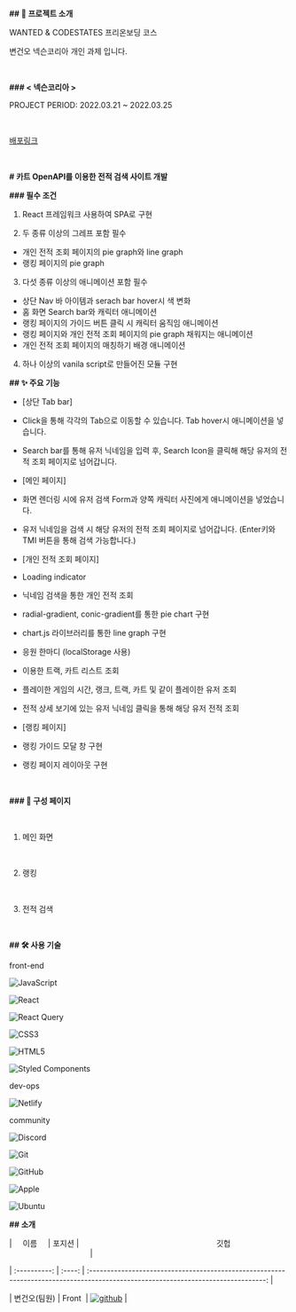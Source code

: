 # 

**## 📑 프로젝트 소개**

WANTED & CODESTATES 프리온보딩 코스

변건오 넥슨코리아 개인 과제 입니다.

<br>

**### < 넥슨코리아 >**

PROJECT PERIOD: 2022.03.21 ~ 2022.03.25

<br>

[배포링크](wanted-codestates-project-9-guno517.netlify.app)

<br>

**# 카트 OpenAPI를 이용한 전적 검색 사이트 개발**

**### 필수 조건**

1. React 프레임워크 사용하여 SPA로 구현

2. 두 종류 이상의 그레프 포함 필수

- 개인 전적 조회 페이지의 pie graph와 line graph
- 랭킹 페이지의 pie graph

3. 다섯 종류 이상의 애니메이션 포함 필수

- 상단 Nav 바 아이템과 serach bar hover시 색 변화
- 홈 화면 Search bar와 캐릭터 애니메이션
- 랭킹 페이지의 가이드 버튼 클릭 시 캐릭터 움직임 애니메이션
- 랭킹 페이지와 개인 전적 조회 페이지의 pie graph 채워지는 애니메이션
- 개인 전적 조회 페이지의 매칭하기 배경 애니메이션

4. 하나 이상의 vanila script로 만들어진 모듈 구현

**## ✨ 주요 기능**

- [상단 Tab bar]

- Click을 통해 각각의 Tab으로 이동할 수 있습니다. Tab hover시 애니메이션을 넣습니다.

- Search bar를 통해 유저 닉네임을 입력 후, Search Icon을 클릭해 해당 유저의 전적 조회 페이지로 넘어갑니다.

- [메인 페이지]

- 화면 렌더링 시에 유저 검색 Form과 양쪽 캐릭터 사진에게 애니메이션을 넣었습니다.

- 유저 닉네임을 검색 시 해당 유저의 전적 조회 페이지로 넘어갑니다. (Enter키와 TMI 버튼을 통해 검색 가능합니다.)

- [개인 전적 조회 페이지]

- Loading indicator

- 닉네임 검색을 통한 개인 전적 조회

- radial-gradient, conic-gradient를 통한 pie chart 구현

- chart.js 라이브러리를 통한 line graph 구현

- 응원 한마디 (localStorage 사용)

- 이용한 트랙, 카트 리스트 조회

- 플레이한 게임의 시간, 랭크, 트랙, 카트 및 같이 플레이한 유저 조회

- 전적 상세 보기에 있는 유저 닉네임 클릭을 통해 해당 유저 전적 조회

- [랭킹 페이지]

- 랭킹 가이드 모달 창 구현

- 랭킹 페이지 레이아웃 구현

<br>

**### 🧔 구성 페이지**

<br>

1. 메인 화면

<br>

2. 랭킹

<br>

3. 전적 검색

<br>

**## 🛠 사용 기술**

front-end

![JavaScript](https://img.shields.io/badge/javascript-%23323330.svg?style=for-the-badge&logo=javascript&logoColor=%23F7DF1E)

![React](https://img.shields.io/badge/react-%2320232a.svg?style=for-the-badge&logo=react&logoColor=%2361DAFB)

![React Query](https://img.shields.io/badge/-React%20Query-FF4154?style=for-the-badge&logo=react%20query&logoColor=white)

![CSS3](https://img.shields.io/badge/css3-%231572B6.svg?style=for-the-badge&logo=css3&logoColor=white)

![HTML5](https://img.shields.io/badge/html5-%23E34F26.svg?style=for-the-badge&logo=html5&logoColor=white)

![Styled Components](https://img.shields.io/badge/styled--components-DB7093?style=for-the-badge&logo=styled-components&logoColor=white)

dev-ops

![Netlify](https://img.shields.io/badge/netlify-%23000000.svg?style=for-the-badge&logo=netlify&logoColor=#00C7B7)

community

![Discord](https://img.shields.io/badge/DISCORD-%237289DA.svg?style=for-the-badge&logo=discord&logoColor=white)

![Git](https://img.shields.io/badge/git-%23F05033.svg?style=for-the-badge&logo=git&logoColor=white)

![GitHub](https://img.shields.io/badge/github-%23121011.svg?style=for-the-badge&logo=github&logoColor=white)

![Apple](https://img.shields.io/badge/-APPLE-black?style=for-the-badge&logo=apple)

![Ubuntu](https://img.shields.io/badge/-UBUNTU-gray?style=for-the-badge&logo=Ubuntu)

**## 소개**

|     이름     | 포지션 |                                                               깃헙                                                                |

| :----------: | :----: | :-------------------------------------------------------------------------------------------------------------------------------: |

| 변건오(팀원) | Front  | [![github](https://img.shields.io/badge/변건오-181717?style=flat-square&logo=GitHub&logoColor=white)](https://github.com/guno517) |
